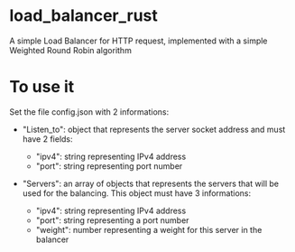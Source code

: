 # load_balancer_rust

A simple Load Balancer for HTTP request, implemented with a simple Weighted Round Robin algorithm

# To use it

Set the file config.json with 2 informations:

- "Listen_to": object that represents the server socket address and must have 2 fields:
   - "ipv4": string representing IPv4 address
   - "port": string representing port number

- "Servers": an array of objects that represents the servers that will be used for the balancing. This object must have 3 informations:
   - "ipv4": string representing IPv4 address
   - "port": string representing a port number
   - "weight": number representing a weight for this server in the balancer
